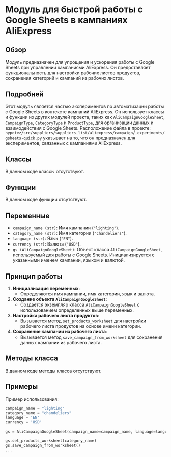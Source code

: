 # Модуль для быстрой работы с Google Sheets в кампаниях AliExpress

## Обзор

Модуль предназначен для упрощения и ускорения работы с Google Sheets при управлении кампаниями AliExpress. Он предоставляет функциональность для настройки рабочих листов продуктов, сохранения категорий и кампаний из рабочих листов.

## Подробней

Этот модуль является частью экспериментов по автоматизации работы с Google Sheets в контексте кампаний AliExpress. Он использует классы и функции из других модулей проекта, таких как `AliCampaignGoogleSheet`, `CampaignType`, `CategoryType` и `ProductType`, для организации данных и взаимодействия с Google Sheets.
Расположение файла в проекте: `hypotez/src/suppliers/suppliers_list/aliexpress/campaign/_experiments/gsheets-quick.py` указывает на то, что он предназначен для экспериментов, связанных с кампаниями AliExpress.

## Классы

В данном коде классы отсутствуют.

## Функции

В данном коде функции отсутствуют.

## Переменные

- `campaign_name (str)`: Имя кампании (`"lighting"`).
- `category_name (str)`: Имя категории (`"chandeliers"`).
- `language (str)`: Язык (`"EN"`).
- `currency (str)`: Валюта (`"USD"`).
- `gs (AliCampaignGoogleSheet)`: Объект класса `AliCampaignGoogleSheet`, используемый для работы с Google Sheets. Инициализируется с указанными именем кампании, языком и валютой.

## Принцип работы

1.  **Инициализация переменных**:
    *   Определяются имя кампании, имя категории, язык и валюта.
2.  **Создание объекта `AliCampaignGoogleSheet`**:
    *   Создается экземпляр класса `AliCampaignGoogleSheet` с использованием определенных выше переменных.
3.  **Настройка рабочего листа продуктов**:
    *   Вызывается метод `set_products_worksheet` для настройки рабочего листа продуктов на основе имени категории.
4.  **Сохранение кампании из рабочего листа**:
    *   Вызывается метод `save_campaign_from_worksheet` для сохранения данных кампании из рабочего листа.

## Методы класса

В данном коде методы класса отсутствуют.

## Примеры

Пример использования:

```python
campaign_name = "lighting"
category_name = "chandeliers"
language = 'EN'
currency = 'USD'

gs = AliCampaignGoogleSheet(campaign_name=campaign_name, language=language, currency=currency)

gs.set_products_worksheet(category_name)
gs.save_campaign_from_worksheet()
...
```